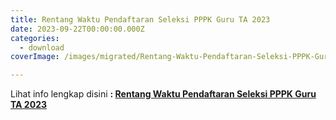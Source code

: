 ```yaml
---
title: Rentang Waktu Pendaftaran Seleksi PPPK Guru TA 2023
date: 2023-09-22T00:00:00.000Z
categories:
  - download
coverImage: /images/migrated/Rentang-Waktu-Pendaftaran-Seleksi-PPPK-Guru-TA-2023.png

---
```


Lihat info lengkap disini **: [Rentang Waktu Pendaftaran Seleksi PPPK Guru TA 2023](https://bkd.nttprov.go.id/web/wp-content/uploads/2023/09/Rentang-Waktu-Pendaftaran-Seleksi-PPPK-Guru-TA-2023.pdf)**
